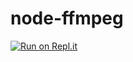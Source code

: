 # node-ffmpeg

[![Run on Repl.it](https://repl.it/badge/github/beesperester/node-ffmpeg)](https://repl.it/github/beesperester/node-ffmpeg)